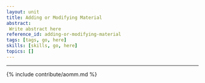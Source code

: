 ```yaml
---
layout: unit
title: Adding or Modifying Material
abstract:
 Write abstract here
reference_id: adding-or-modifying-material
tags: [tags, go, here]
skills: [skills, go, here]
topics: []
---
```


----


{% include contribute/aomm.md %}
